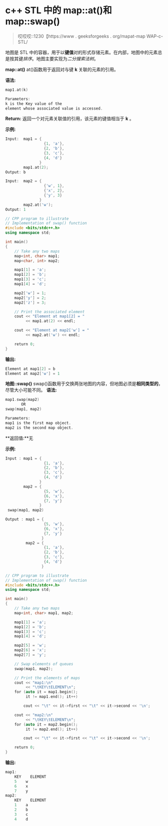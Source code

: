# c++ STL 中的 map::at()和 map::swap()

> 哎哎哎::1230【https://www . geeksforgeeks . org/mapat-map WAP-c-STL/

地图是 STL 中的容器，用于以**键值**对的形式存储元素。在内部，地图中的元素总是按其键*排序*。地图主要实现为*二分搜索法树*。

**map::at()**
at()函数用于返回对与键 **k** 关联的元素的引用。

**语法:**

```cpp
map1.at(k)

Parameters:
k is the Key value of the 
element whose associated value is accessed.

```

**Return:** 返回一个对元素关联值的引用，该元素的键值相当于 **k** 。

**示例:**

```cpp
Input:  map1 = {
                 {1, 'a'},
                 {2, 'b'},
                 {3, 'c'},
                 {4, 'd'}
               }
        map1.at(2);
Output: b

Input:  map2 = {
                 {'w', 1},
                 {'x', 2},
                 {'y', 3}
               }
        map2.at('w');
Output: 1

```

```cpp
// CPP program to illustrate
// Implementation of swap() function
#include <bits/stdc++.h>
using namespace std;

int main()
{
    // Take any two maps
    map<int, char> map1;
    map<char, int> map2;

    map1[1] = 'a';
    map1[2] = 'b';
    map1[3] = 'c';
    map1[4] = 'd';

    map2['w'] = 1;
    map2['y'] = 2;
    map2['z'] = 3;

    // Print the associated element
    cout << "Element at map1[2] = "
         << map1.at(2) << endl;

    cout << "Element at map2['w'] = "
         << map2.at('w') << endl;

    return 0;
}
```

**输出:**

```cpp
Element at map1[2] = b
Element at map2['w'] = 1

```

**地图::swap()**
swap()函数用于交换两张地图的内容，但地图必须是**相同类型的**，尽管大小可能不同。
**语法:**

```cpp
map1.swap(map2)
       OR
swap(map1, map2)

Parameters:
map1 is the first map object.
map2 is the second map object.

```

**返回值:**无

**示例:**

```cpp
Input : map1 = {
                 {1, 'a'},
                 {2, 'b'},
                 {3, 'c'},
                 {4, 'd'}
               }
        map2 = {
                 {5, 'w'},
                 {6, 'x'},
                 {7, 'y'}
               }
 swap(map1, map2)

Output : map1 = {
                 {5, 'w'},
                 {6, 'x'},
                 {7, 'y'}
                }
         map2 = {
                 {1, 'a'},
                 {2, 'b'},
                 {3, 'c'},
                 {4, 'd'}
                }

```

```cpp
// CPP program to illustrate
// Implementation of swap() function
#include <bits/stdc++.h>
using namespace std;

int main()
{
    // Take any two maps
    map<int, char> map1, map2;

    map1[1] = 'a';
    map1[2] = 'b';
    map1[3] = 'c';
    map1[4] = 'd';

    map2[5] = 'w';
    map2[6] = 'x';
    map2[7] = 'y';

    // Swap elements of queues
    swap(map1, map2);

    // Print the elements of maps
    cout << "map1:\n"
         << "\tKEY\tELEMENT\n";
    for (auto it = map1.begin();
         it != map1.end(); it++)

        cout << "\t" << it->first << "\t" << it->second << '\n';

    cout << "map2:\n"
         << "\tKEY\tELEMENT\n";
    for (auto it = map2.begin();
         it != map2.end(); it++)

        cout << "\t" << it->first << "\t" << it->second << '\n';

    return 0;
}
```

**输出:**

```cpp
map1:
    KEY    ELEMENT
    5    w
    6    x
    7    y
map2:
    KEY    ELEMENT
    1    a
    2    b
    3    c
    4    d

```